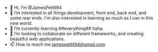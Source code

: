- 👋 Hi, I’m @JamesPettit94
- 👀 I’m interested in all things development, front end, back end, and some rear ends. I'm also interested in learning as much as I can in this new world.
- 🌱 I’m currently learning ##everything## haha.
- 💞️ I’m looking to collaborate on different frameworks, and creating beautiful web applications.
- 📫 How to reach me jamespettit94@gmail.com

<!---
JamesPettit94/JamesPettit94 is a ✨ special ✨ repository because its `README.md` (this file) appears on your GitHub profile.
You can click the Preview link to take a look at your changes.
--->
